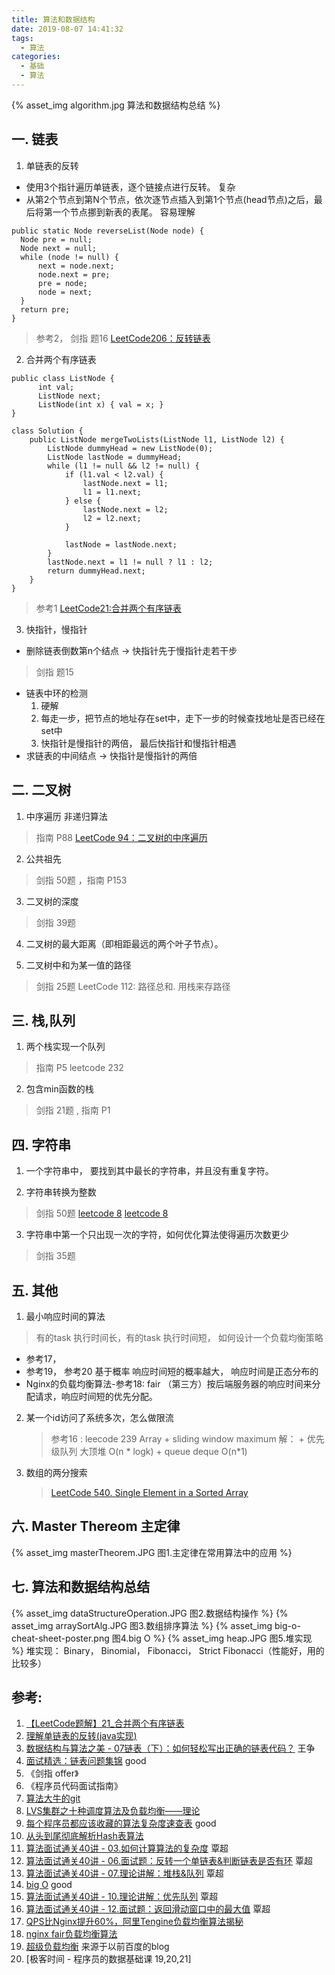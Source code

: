 ```yaml
---
title: 算法和数据结构
date: 2019-08-07 14:41:32
tags:
  - 算法
categories:
  - 基础
  - 算法
---
```


<p hidden></p>
<!-- more -->


{% asset_img  algorithm.jpg  算法和数据结构总结 %}

## 一. 链表
1. 单链表的反转
+  使用3个指针遍历单链表，逐个链接点进行反转。 复杂
+  从第2个节点到第N个节点，依次逐节点插入到第1个节点(head节点)之后，最后将第一个节点挪到新表的表尾。 容易理解

```
public static Node reverseList(Node node) {
  Node pre = null;
  Node next = null;
  while (node != null) {
      next = node.next;
      node.next = pre;
      pre = node;
      node = next;
  }
  return pre;
}
```
> 参考2， 剑指 题16 
> [LeetCode206：反转链表](https://github.com/MisterBooo/LeetCodeAnimation/blob/master/notes/LeetCode%E7%AC%AC206%E5%8F%B7%E9%97%AE%E9%A2%98%EF%BC%9A%E5%8F%8D%E8%BD%AC%E9%93%BE%E8%A1%A8.md)

2. 合并两个有序链表

```
public class ListNode {
      int val;
      ListNode next;
      ListNode(int x) { val = x; }
}

class Solution {
    public ListNode mergeTwoLists(ListNode l1, ListNode l2) {
        ListNode dummyHead = new ListNode(0);
        ListNode lastNode = dummyHead;
        while (l1 != null && l2 != null) {
            if (l1.val < l2.val) {
                lastNode.next = l1;
                l1 = l1.next;
            } else {
                lastNode.next = l2;
                l2 = l2.next;
            }
            
            lastNode = lastNode.next;
        }
        lastNode.next = l1 != null ? l1 : l2;
        return dummyHead.next;
    }
}
```
> 参考1
> [LeetCode21:合并两个有序链表](https://github.com/MisterBooo/LeetCodeAnimation/blob/master/notes/LeetCode%E7%AC%AC21%E5%8F%B7%E9%97%AE%E9%A2%98%EF%BC%9A%E5%90%88%E5%B9%B6%E4%B8%A4%E4%B8%AA%E6%9C%89%E5%BA%8F%E9%93%BE%E8%A1%A8.md)

3. 快指针，慢指针
+ 删除链表倒数第n个结点 ->  快指针先于慢指针走若干步 
> 剑指 题15 
+ 链表中环的检测 
  1. 硬解 
  2. 每走一步，把节点的地址存在set中，走下一步的时候查找地址是否已经在set中
  3. 快指针是慢指针的两倍， 最后快指针和慢指针相遇
+ 求链表的中间结点 -> 快指针是慢指针的两倍


## 二. 二叉树
1. 中序遍历   非递归算法
> 指南 P88
> [LeetCode 94：二叉树的中序遍历](https://github.com/MisterBooo/LeetCodeAnimation/blob/master/notes/LeetCode%E7%AC%AC94%E5%8F%B7%E9%97%AE%E9%A2%98%EF%BC%9A%E4%BA%8C%E5%8F%89%E6%A0%91%E7%9A%84%E4%B8%AD%E5%BA%8F%E9%81%8D%E5%8E%86.md)

2. 公共祖先 
> 剑指 50题 ，指南 P153 

3. 二叉树的深度
> 剑指 39题

4. 二叉树的最大距离（即相距最远的两个叶子节点）。

5. 二叉树中和为某一值的路径
> 剑指 25题
> LeetCode 112: 路径总和. 用栈来存路径

## 三. 栈,队列
1. 两个栈实现一个队列
> 指南 P5
> leetcode 232

2. 包含min函数的栈
> 剑指 21题 , 指南 P1

## 四. 字符串
1.  一个字符串中， 要找到其中最长的字符串，并且没有重复字符。

2. 字符串转换为整数
> 剑指 50题
> [leetcode 8](https://blog.csdn.net/u010651249/article/details/85709554)
> [leetcode 8](https://github.com/grandyang/leetcode/issues/8)
3. 字符串中第一个只出现一次的字符，如何优化算法使得遍历次数更少
> 剑指 35题

## 五. 其他
1. 最小响应时间的算法
> 有的task 执行时间长，有的task 执行时间短， 如何设计一个负载均衡策略

  + 参考17， 
  + 参考19， 参考20   基于概率  响应时间短的概率越大， 响应时间是正态分布的
  + Nginx的负载均衡算法-参考18: fair （第三方）按后端服务器的响应时间来分配请求，响应时间短的优先分配。 

2. 某一个id访问了系统多次，怎么做限流
   > 参考16 : leecode 239  Array + sliding window maximum
     解： 
       + 优先级队列 大顶堆  O(n * logk)
       + queue deque  O(n*1)

3. 数组的两分搜索
   > [LeetCode 540. Single Element in a Sorted Array](https://github.com/grandyang/leetcode/issues/540)
   
## 六. Master Thereom  主定律
{% asset_img  masterTheorem.JPG  图1.主定律在常用算法中的应用 %}

## 七. 算法和数据结构总结

{% asset_img  dataStructureOperation.JPG  图2.数据结构操作 %}
{% asset_img  arraySortAlg.JPG  图3.数组排序算法 %}
{% asset_img  big-o-cheat-sheet-poster.png  图4.big O %}
{% asset_img  heap.JPG  图5.堆实现 %}
堆实现： Binary， Binomial， Fibonacci， Strict Fibonacci（性能好，用的比较多）


## 参考:
1. [【LeetCode题解】21_合并两个有序链表](https://www.cnblogs.com/xugenpeng/p/9850372.html)
2. [理解单链表的反转(java实现)](https://www.cnblogs.com/keeya/p/9218352.html)
3. [数据结构与算法之美 - 07链表（下）：如何轻松写出正确的链表代码？]() 王争
4. [面试精选：链表问题集锦](http://wuchong.me/blog/2014/03/25/interview-link-questions/) good
5. 《剑指 offer》
6. 《程序员代码面试指南》
7. [算法大牛的git](https://github.com/julycoding/The-Art-Of-Programming-By-July)
8. [LVS集群之十种调度算法及负载均衡——理论](http://blog.csdn.net/scape1989/article/details/21085659)
9. [每个程序员都应该收藏的算法复杂度速查表](http://www.codeceo.com/article/algorithm-complexity-table.html) good
10. [从头到尾彻底解析Hash表算法](https://yq.aliyun.com/articles/38838)
11. [算法面试通关40讲 - 03.如何计算算法的复杂度]()  覃超
12. [算法面试通关40讲 - 06.面试题：反转一个单链表&判断链表是否有环]()  覃超
13. [算法面试通关40讲 - 07.理论讲解：堆栈&队列]() 覃超
14. [big O](https://www.bigocheatsheet.com/) good
15. [算法面试通关40讲 - 10.理论讲解：优先队列]() 覃超
16. [算法面试通关40讲 - 12.面试题：返回滑动窗口中的最大值]() 覃超
17. [QPS比Nginx提升60%，阿里Tengine负载均衡算法揭秘](https://mp.weixin.qq.com/s?__biz=MjM5MDE0Mjc4MA==&mid=2651017589&idx=2&sn=32a472b8e805666b197505f1acc9af83&chksm=bdbea9268ac92030342933d37ecb1b9754b5d1d6e5a2935c331098669b3f4a44909e628532dd&scene=27#wechat_redirect)
18. [nginx fair负载均衡算法](https://github.com/gnosek/nginx-upstream-fair)
19. [超级负载均衡](https://blog.csdn.net/iteye_14001/article/details/82098361)  来源于以前百度的blog
20. [极客时间 - 程序员的数据基础课 19,20,21]
